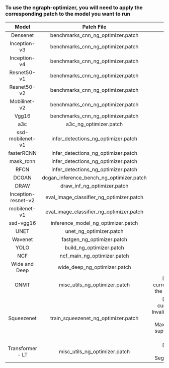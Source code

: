   
  ### To use the ngraph-optimizer, you will need to apply the corresponding patch to the model you want to run
  
| Model        | Patch File      | Notes|
|:------------:|:---------------:|:-------:|
| Densenet |  benchmarks_cnn_ng_optimizer.patch|
|Inception-v3|benchmarks_cnn_ng_optimizer.patch|
|Inception-v4| benchmarks_cnn_ng_optimizer.patch|
|Resnet50-v1| benchmarks_cnn_ng_optimizer.patch|
|Resnet50-v2| benchmarks_cnn_ng_optimizer.patch|
|Mobilinet-v2|benchmarks_cnn_ng_optimizer.patch|
|Vgg16| benchmarks_cnn_ng_optimizer.patch|
|a3c| a3c_ng_optimizer.patch|
|ssd-mobilenet-v1 |infer_detections_ng_optimizer.patch|
|fasterRCNN |infer_detections_ng_optimizer.patch|
|mask_rcnn |infer_detections_ng_optimizer.patch|
|RFCN |infer_detections_ng_optimizer.patch|
|DCGAN |dcgan_inference_bench_ng_optimizer.patch|
|DRAW |draw_inf_ng_optimizer.patch|
|Inception-resnet-v2 |eval_image_classifier_ng_optimizer.patch|
|mobilenet-v1 |eval_image_classifier_ng_optimizer.patch|
|ssd-vgg16 |inference_model_ng_optimizer.patch|
|UNET |unet_ng_optimizer.patch|
|Wavenet |fastgen_ng_optimizer.patch|
|YOLO |build_ng_optimizer.patch|
|NCF |ncf_main_ng_optimizer.patch|
|Wide and Deep |wide_deep_ng_optimizer.patch|
|GNMT|misc_utils_ng_optimizer.patch| Does not run currently because of the Select OP issue|
|Squeezenet| train_squeezenet_ng_optimizer.patch| Does not run currently - Gives InvalidArgumentError: Default MaxPoolingOp only supports NHWC by default|
|Transformer - LT| misc_utils_ng_optimizer.patch| Does not run currently - Segmentation Fault |